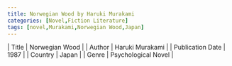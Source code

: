 ```yaml
---
title: Norwegian Wood by Haruki Murakami
categories: [Novel,Fiction Literature]
tags: [novel,Murakami,Norwegian Wood,Japan]
---
```

        
| Title | Norwegian Wood  |
| Author |  Haruki Murakami  |
| Publication Date | 1987   |
| Country | Japan |
| Genre | Psychological Novel  |
        